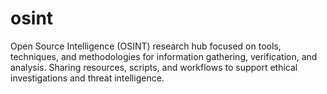 # osint
Open Source Intelligence (OSINT) research hub focused on tools, techniques, and methodologies for information gathering, verification, and analysis. Sharing resources, scripts, and workflows to support ethical investigations and threat intelligence.

